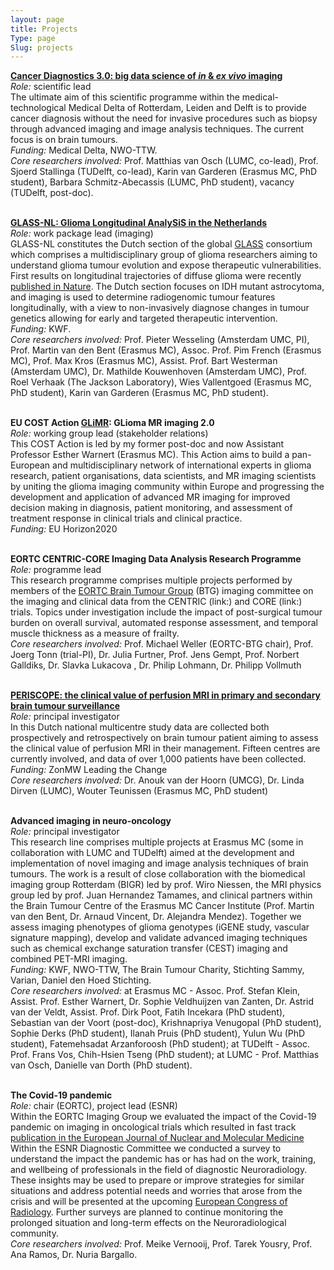 ```yaml
---
layout: page
title: Projects
Type: page
Slug: projects
---
```


<b>[Cancer Diagnostics 3.0: big data science of <i>in</i> & <i>ex vivo</i> imaging](https://www.medicaldelta.nl/en/research/cancer-diagnostics-3-0-big-data-science-of-in-ex-vivo-imaging)</b>
<br><i>Role:</i> scientific lead
<br>The ultimate aim of this scientific programme within the medical-technological Medical Delta of Rotterdam, Leiden and Delft is to provide cancer diagnosis without the need for invasive procedures such as biopsy through advanced imaging and image analysis techniques. The current focus is on brain tumours.
<br><i>Funding:</i> Medical Delta, NWO-TTW.
<br><i>Core researchers involved:</i> Prof. Matthias van Osch (LUMC, co-lead), Prof. Sjoerd Stallinga (TUDelft, co-lead), Karin van Garderen (Erasmus MC, PhD student), Barbara Schmitz-Abecassis (LUMC, PhD student), vacancy (TUDelft, post-doc).

<br><b>[GLASS-NL: Glioma Longitudinal AnalySiS in the Netherlands](https://www.glass-consortium.org)</b>
<br><i>Role:</i> work package lead (imaging)
<br>GLASS-NL constitutes the Dutch section of the global [GLASS](https://pubmed.ncbi.nlm.nih.gov/29432615/) consortium which comprises a multidisciplinary group of glioma researchers aiming to understand glioma tumour evolution and expose therapeutic vulnerabilities. First results on longitudinal trajectories of diffuse glioma were recently [published in Nature](https://www.nature.com/articles/s41586-019-1775-1). The Dutch section focuses on IDH mutant astrocytoma, and imaging is used to determine radiogenomic tumour features longitudinally, with a view to non-invasively diagnose changes in tumour genetics allowing for early and targeted therapeutic intervention.
<br><i>Funding:</i> KWF.
<br><i>Core researchers involved:</i> Prof. Pieter Wesseling (Amsterdam UMC, PI), Prof. Martin van den Bent (Erasmus MC), Assoc. Prof. Pim French (Erasmus MC), Prof. Max Kros (Erasmus MC), Assist. Prof. Bart Westerman (Amsterdam UMC), Dr. Mathilde Kouwenhoven (Amsterdam UMC), Prof. Roel Verhaak (The Jackson Laboratory), Wies Vallentgoed (Erasmus MC, PhD student), Karin van Garderen (Erasmus MC, PhD student).

<br><b>EU COST Action [GLiMR](https://glimr.eu): GLioma MR imaging 2.0</b>
<br><i>Role:</i> working group lead (stakeholder relations)
<br>This COST Action is led by my former post-doc and now Assistant Professor Esther Warnert (Erasmus MC). This Action aims to build a pan-European and multidisciplinary network of international experts in glioma research, patient organisations, data scientists, and MR imaging scientists by uniting the glioma imaging community within Europe and progressing the development and application of advanced MR imaging for improved decision making in diagnosis, patient monitoring, and assessment of treatment response in clinical trials and clinical practice. 
<br><i>Funding:</i> EU Horizon2020

<br><b>EORTC CENTRIC-CORE Imaging Data Analysis Research Programme </b>
<br><i>Role:</i> programme lead
<br>This research programme comprises multiple projects performed by members of the [EORTC Brain Tumour Group](https://www.eortc.org/research_field/brain/) (BTG) imaging committee on the imaging and clinical data from the CENTRIC (link:) and CORE (link:) trials. Topics under investigation include the impact of post-surgical tumour burden on overall survival, automated response assessment, and temporal muscle thickness as a measure of frailty. 
<br><i>Core researchers involved:</i> Prof. Michael Weller (EORTC-BTG chair), Prof. Joerg Tonn (trial-PI), Dr. Julia Furtner, Prof. Jens Gempt, Prof. Norbert Galldiks, Dr. Slavka Lukacova , Dr. Philip Lohmann, Dr. Philipp Vollmuth

<br><b>[PERISCOPE: the clinical value of perfusion MRI in primary and secondary brain tumour surveillance]( https://zorgevaluatienederland.nl/evaluations/periscope)</b>
<br><i>Role:</i> principal investigator
<br>In this Dutch national multicentre study data are collected both prospectively and retrospectively on brain tumour patient aiming to assess the clinical value of perfusion MRI in their management. Fifteen centres are currently involved, and data of over 1,000 patients have been collected. 
<br><i>Funding:</i> ZonMW Leading the Change
<br><i>Core researchers involved:</i> Dr. Anouk van der Hoorn (UMCG), Dr. Linda Dirven (LUMC), Wouter Teunissen (Erasmus MC, PhD student)

<br><b>Advanced imaging in neuro-oncology</b>
<br><i>Role:</i> principal investigator
<br>This research line comprises multiple projects at Erasmus MC (some in collaboration with LUMC and TUDelft) aimed at the development and implementation of novel imaging and image analysis techniques of brain tumours. The work is a result of close collaboration with the biomedical imaging group Rotterdam (BIGR) led by prof. Wiro Niessen, the MRI physics group led by prof. Juan Hernandez Tamames, and clinical partners within the Brain Tumour Centre of the Erasmus MC Cancer Institute (Prof. Martin van den Bent, Dr. Arnaud Vincent, Dr. Alejandra Mendez). Together we assess imaging phenotypes of glioma genotypes (iGENE study, vascular signature mapping), develop and validate advanced imaging techniques such as chemical exchange saturation transfer (CEST) imaging and combined PET-MRI imaging.
<br><i>Funding:</i> KWF, NWO-TTW, The Brain Tumour Charity, Stichting Sammy, Varian, Daniel den Hoed Stichting.
<br><i>Core researchers involved:</i> at Erasmus MC - Assoc. Prof. Stefan Klein, Assist. Prof. Esther Warnert, Dr. Sophie Veldhuijzen van Zanten, Dr. Astrid van der Veldt, Assist. Prof. Dirk Poot, Fatih Incekara (PhD student), Sebastian van der Voort (post-doc), Krishnapriya Venugopal (PhD student), Sophie Derks (PhD student), Ilanah Pruis (PhD student), Yulun Wu (PhD student), Fatemehsadat Arzanforoosh (PhD student); at TUDelft - Assoc. Prof. Frans Vos, Chih-Hsien Tseng (PhD student); at LUMC - Prof. Matthias van Osch, Danielle van Dorth (PhD student).


<br><b>The Covid-19 pandemic</b>
<br><i>Role:</i> chair (EORTC), project lead (ESNR)
<br>Within the EORTC Imaging Group we evaluated the impact of the Covid-19 pandemic on imaging in oncological trials which resulted in fast track [publication in the European Journal of Nuclear and Molecular Medicine](https://link.springer.com/article/10.1007/s00259-020-04910-y)
Within the ESNR Diagnostic Committee we conducted a survey to understand the impact the pandemic has or has had on the work, training, and wellbeing of professionals in the field of diagnostic Neuroradiology. These insights may be used to prepare or improve strategies for similar situations and address potential needs and worries that arose from the crisis and will be presented at the upcoming [European Congress of Radiology](https://www.myesr.org/congress/congress). Further surveys are planned to continue monitoring the prolonged situation and long-term effects on the Neuroradiological community.
<br><i>Core researchers involved:</i> Prof. Meike Vernooij, Prof. Tarek Yousry, Prof. Ana Ramos, Dr. Nuria Bargallo.


 

